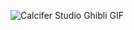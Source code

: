 
![Calcifer Studio Ghibli GIF](https://media1.tenor.com/m/o7St1LoMu1MAAAAC/calcifer-studio-ghibli.gif)

